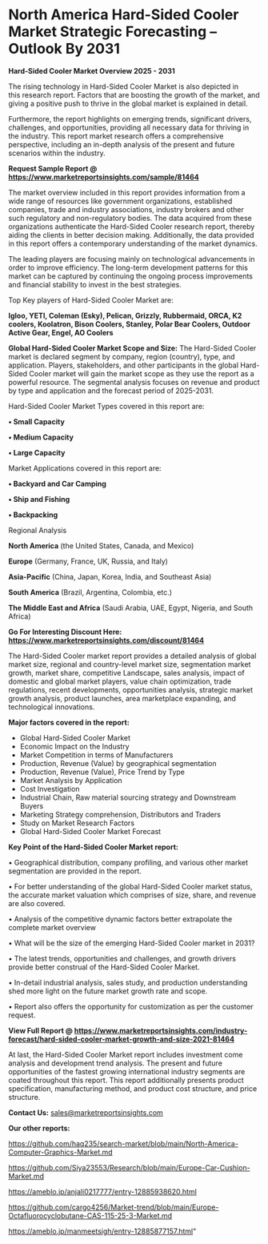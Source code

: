 # North America Hard-Sided Cooler Market Strategic Forecasting – Outlook By 2031

<Strong> Hard-Sided Cooler Market Overview 2025 - 2031</strong>

The rising technology in Hard-Sided Cooler Market is also depicted in this research report. Factors that are boosting the growth of the market, and giving a positive push to thrive in the global market is explained in detail.

Furthermore, the report highlights on emerging trends, significant drivers, challenges, and opportunities, providing all necessary data for thriving in the industry. This report market research offers a comprehensive perspective, including an in-depth analysis of the present and future scenarios within the industry.

<strong>Request Sample Report @ <a href=https://www.marketreportsinsights.com/sample/81464>https://www.marketreportsinsights.com/sample/81464</a></strong>

The market overview included in this report provides information from a wide range of resources like government organizations, established companies, trade and industry associations, industry brokers and other such regulatory and non-regulatory bodies. The data acquired from these organizations authenticate the Hard-Sided Cooler research report, thereby aiding the clients in better decision making. Additionally, the data provided in this report offers a contemporary understanding of the market dynamics.

The leading players are focusing mainly on technological advancements in order to improve efficiency. The long-term development patterns for this market can be captured by continuing the ongoing process improvements and financial stability to invest in the best strategies.

Top Key players of Hard-Sided Cooler Market are:

<strong>Igloo, YETI, Coleman (Esky), Pelican, Grizzly, Rubbermaid, ORCA, K2 coolers, Koolatron, Bison Coolers, Stanley, Polar Bear Coolers, Outdoor Active Gear, Engel, AO Coolers</strong>

<strong><b>Global Hard-Sided Cooler Market Scope and Size:</b></strong>
The Hard-Sided Cooler market is declared segment by company, region (country), type, and application. Players, stakeholders, and other participants in the global Hard-Sided Cooler market will gain the market scope as they use the report as a powerful resource. The segmental analysis focuses on revenue and product by type and application and the forecast period of 2025-2031.

Hard-Sided Cooler Market Types covered in this report are:

<strong>• Small Capacity

• Medium Capacity

• Large Capacity</strong>

Market Applications covered in this report are:

<strong>• Backyard and Car Camping

• Ship and Fishing

• Backpacking</strong> 

Regional Analysis

<strong>North America</strong> (the United States, Canada, and Mexico)

<strong>Europe</strong> (Germany, France, UK, Russia, and Italy)

<strong>Asia-Pacific</strong> (China, Japan, Korea, India, and Southeast Asia)

<strong>South America</strong> (Brazil, Argentina, Colombia, etc.)

<strong>The Middle East and Africa</strong> (Saudi Arabia, UAE, Egypt, Nigeria, and South Africa)

<strong>Go For Interesting Discount Here: <a href=https://www.marketreportsinsights.com/discount/81464>https://www.marketreportsinsights.com/discount/81464</a></strong>

The Hard-Sided Cooler market report provides a detailed analysis of global market size, regional and country-level market size, segmentation market growth, market share, competitive Landscape, sales analysis, impact of domestic and global market players, value chain optimization, trade regulations, recent developments, opportunities analysis, strategic market growth analysis, product launches, area marketplace expanding, and technological innovations.

<strong><b>Major factors covered in the report:</b></strong>
<ul>
  <li>Global Hard-Sided Cooler Market </li>
  <li>Economic Impact on the Industry</li>
  <li>Market Competition in terms of Manufacturers</li>
  <li>Production, Revenue (Value) by geographical segmentation</li>
  <li>Production, Revenue (Value), Price Trend by Type</li>
  <li>Market Analysis by Application</li>
  <li>Cost Investigation</li>
  <li>Industrial Chain, Raw material sourcing strategy and Downstream Buyers</li>
  <li>Marketing Strategy comprehension, Distributors and Traders</li>
  <li>Study on Market Research Factors</li>
  <li>Global Hard-Sided Cooler Market Forecast</li>
</ul>

<strong><b>Key Point of the Hard-Sided Cooler Market report:</b></strong>

• Geographical distribution, company profiling, and various other market segmentation are provided in the report.

• For better understanding of the global Hard-Sided Cooler market status, the accurate market valuation which comprises of size, share, and revenue are also covered.

• Analysis of the competitive dynamic factors better extrapolate the complete market overview

• What will be the size of the emerging Hard-Sided Cooler market in 2031?

• The latest trends, opportunities and challenges, and growth drivers provide better construal of the Hard-Sided Cooler Market.

• In-detail industrial analysis, sales study, and production understanding shed more light on the future market growth rate and scope.

• Report also offers the opportunity for customization as per the customer request.

<strong><b>View Full Report @ <a href=https://www.marketreportsinsights.com/industry-forecast/hard-sided-cooler-market-growth-and-size-2021-81464>https://www.marketreportsinsights.com/industry-forecast/hard-sided-cooler-market-growth-and-size-2021-81464</a></b></strong>


At last, the Hard-Sided Cooler Market report includes investment come analysis and development trend analysis. The present and future opportunities of the fastest growing international industry segments are coated throughout this report. This report additionally presents product specification, manufacturing method, and product cost structure, and price structure.

<strong>Contact Us:</strong>
sales@marketreportsinsights.com

<strong>Our other reports:</strong>

<a href=https://github.com/haq235/search-market/blob/main/North-America-Computer-Graphics-Market.md>https://github.com/haq235/search-market/blob/main/North-America-Computer-Graphics-Market.md</a>

<a href=https://github.com/Siya23553/Research/blob/main/Europe-Car-Cushion-Market.md>https://github.com/Siya23553/Research/blob/main/Europe-Car-Cushion-Market.md</a>

<a href=https://ameblo.jp/anjali0217777/entry-12885938620.html>https://ameblo.jp/anjali0217777/entry-12885938620.html</a>

<a href=https://github.com/cargo4256/Market-trend/blob/main/Europe-Octafluorocyclobutane-CAS-115-25-3-Market.md>https://github.com/cargo4256/Market-trend/blob/main/Europe-Octafluorocyclobutane-CAS-115-25-3-Market.md</a>

<a href=https://ameblo.jp/manmeetsigh/entry-12885877157.html>https://ameblo.jp/manmeetsigh/entry-12885877157.html</a>"
